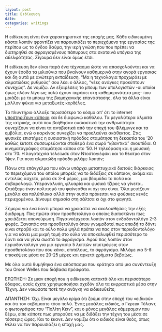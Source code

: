 ```yaml
---
layout: post
title: Ειδίκευση
date: 
categories: writings
---
```


Η ειδίκευση είναι ένα χαρακτηριστικό της εποχής μας. Κάθε ειδικευμένη κάστα λοιπόν φροντίζει να παρουσιάζει το περιεχόμενο της εργασίας της περίπου ως το όγδοο θαύμα, την ιερή γνώση που που πρέπει να διατηρηθεί σε σφραγισμένους πάπυρους στα σκοτεινά υπόγεια της αδελφότητας. Σίγουρα δεν είναι όμως έτσι.

Η ειδίκευση δεν είναι παρά ένα τέχνασμα ώστε να απασχολούνται και να έχουν έσοδα τα μιλιούνια που βγαίνουν καθημερινά στην αγορά εργασιας και δη αυτά με ανώτερη εκπαίδευση. “Μα η τεχνολογια προχωράει με αλματώδεις ρυθμούς” σου λέει ο άλλος, “νέες ανάγκες προκύπτουν συνεχώς”. Δε νομίζω. Αν εξαιρέσεις το μπουμ των υπολογιστών -οι οποίοι όμως πλέον λίγο ως πολύ έχουν περάσει στη καθημερινότητα μας- που μοιάζει με το μπουμ της βιομηχανικής επανάστασης, όλα τα άλλα είναι μάλλον φύκια για μεταξωτές κορδέλες.

Το πλυντήριο άλλαξε περισσότερο το κόσμο απ’ ότι το internet [υποστηρίζουν κάποιοι](https://www.theguardian.com/technology/2010/aug/29/my-bright-idea-ha-joon-chang) και δε διαφωνώ καθόλου. Τα μεγαλύτερα άλματα της ιατρικής, αυτά που βοήθησαν ουσιαστικά την ανθρωπότητα συνεχίζουν να είναι τα αντιβιοτικά από την εποχή του Φλέμινγκ και τα εμβόλια, ενώ ο καρκίνος συνεχίζει να προελαύνει ακάθεκτος. Στις φυσικές επιστήμες η ουσιαστική πρόοδος σταμάτησε τη δεκαετία του ’20 καθώς έκτοτε συσσωρεύονται σταθερά ένα σωρό “κβαντικά” σκουπίδια. Ο κινηματογράφος σταμάτησε κάπου στο ’50. Η τηλεόραση και η μουσική στο ’70. Η λογοτεχνία τελείωσε στον Ντοστογιέφσκι και το θέατρο στον Ίψεν. Για ποια αλματώδη πρόοδο μιλάμε λοιπόν;

Πάνω στο επάγγελμα που κάνω υπάρχει μεταπτυχιακό διετούς διάρκειας το περιεχόμενο του οποίου μπορείς να το διδάξεις σε κάποιον, ακόμα και εντελώς άσχετο, μέσα σε 3-4 μέρες, μια βδομάδα το πολύ και σοβαρολογώ. Υπερανάλυση, φλυαρία και φυσικά τζίρος να γίνεται. Φτιάξαμε έναν πολιτισμό του φαίνεσθαι κι όχι του είναι. Όλα μοιάζουν μεγάλα και πολύπλοκα αλλά στην ουσία πρόκειται για φούσκες κενές περιεχομένου. Δίνουμε σημασία στη σάλτσα κι όχι στο φαγητό.

Σήμερα για ένα δόντι μπορεί να χρειαστεί να ακολουθήσεις την εξής διαδρομή. Πας πρώτα στον προσθετολόγο ο οποίος διαπιστώνει πως χρειάζεται απονεύρωση. Πηγαινοέρχεσαι λοιπόν στον ενδοδοντολόγο 2-3 φορές. Ξαναπάς στο προσθετολόγο όπου γνωμοδοτεί πως επειδή το δόντι είναι στραβό και το ούλο πολύ ψηλά πρέπει να πας στον περιοδοντολόγο για να κάνει μια μικρή τομή στο ούλο να αποκαλυφθεί περισσότερο το δόντι και να γίνει σωστά το σφράγισμα. Αφού πας λοιπόν στον περιοδοντολόγο για μια εργασία 5 λεπτών επιστρέφεις στον προσθετολόγο που σου κάνει, επιτέλους, το σφράγισμα. Μιλάμε για 5-6 επισκέψεις μέσα σε 20-25 μέρες και αρκετά χρήματα βεβαίως.

Με όλα αυτά θυμήθηκα ένα απόσπασμα που κράτησα από μια συνέντευξη του Orson Welles που διάβασα πρόσφατα.

ΕΡΩΤΗΣΗ: Σε μιαν εποχή που η ειδίκευση κατακτά όλο και περισσότερο έδαφος, εσείς έχετε χρησιμοποιήσει σχεδόν όλα τα εκφραστικά μέσα στην Τέχνη. Δεν νοιώσατε ποτέ την ανάγκη να ειδικευθείτε;

ΑΠΑΝΤΗΣΗ: Όχι. Είναι μεγάλο κρίμα ότι ζούμε στην εποχή του «ειδικού» και ότι τον σεβόμαστε τόσο πολύ. Ένας μεγάλος ειδικός, ο Γκρεγκ Τόλαντ, ο φωτογράφος του “Πολίτη Κέιν”, και ο μόνος μεγάλος κάμεραμαν που ξέρω, είπε κάποτε πως μπορούσε να με διδάξει την τέχνη του μέσα σε τέσσερις ώρες. Και το έκανε. Δεν νομίζω ότι ο ειδικός είναι θεός, όπως θέλει να τον παρουσιάζει η εποχή μας.